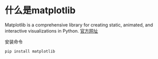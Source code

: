 # 什么是matplotlib

Matplotlib is a comprehensive library for creating static, animated, and interactive visualizations in Python.
[官方网址](https://matplotlib.org/stable/index.html)

安装命令
```text
pip install matplotlib
```